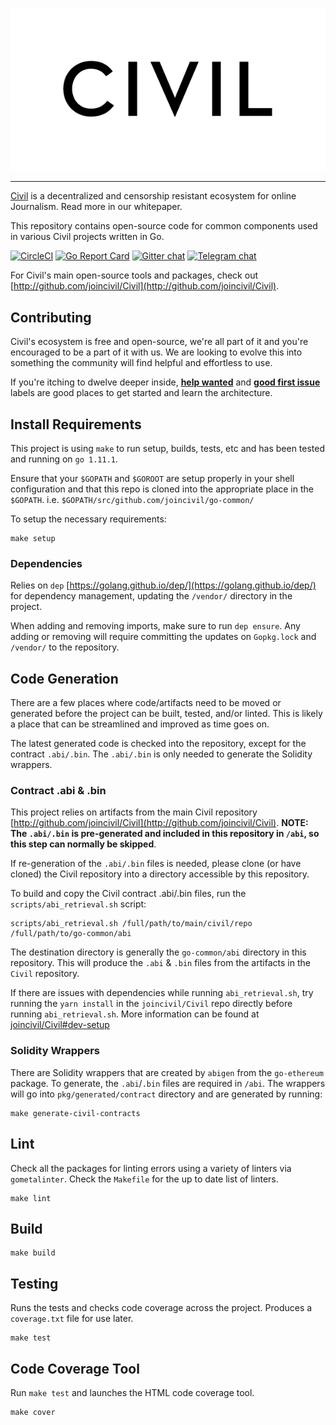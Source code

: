![Civil Logo](docs/civil_logo_white.png?raw=true)

---
[Civil](https://joincivil.com/) is a decentralized and censorship resistant ecosystem for online Journalism. Read more in our whitepaper.

This repository contains open-source code for common components used in various Civil projects written in Go. 

[![CircleCI](https://circleci.com/gh/joincivil/go-common.svg?style=shield)](https://circleci.com/gh/joincivil/go-common)
[![Go Report Card](https://goreportcard.com/badge/github.com/joincivil/go-common)](https://goreportcard.com/report/github.com/joincivil/go-common)
[![Gitter chat](https://badges.gitter.im/joincivil/Lobby.png)](https://gitter.im/joincivil/Lobby)
[![Telegram chat](https://img.shields.io/badge/chat-telegram-blue.svg)](https://t.me/join_civil)

For Civil's main open-source tools and packages, check out [http://github.com/joincivil/Civil](http://github.com/joincivil/Civil).

## Contributing

Civil's ecosystem is free and open-source, we're all part of it and you're encouraged to be a part of it with us.  We are looking to evolve this into something the community will find helpful and effortless to use.

If you're itching to dwelve deeper inside, [**help wanted**](https://github.com/joincivil/go-common/issues?q=is%3Aissue+is%3Aopen+label%3A%22help+wanted%22)
and [**good first issue**](https://github.com/joincivil/go-common/issues?q=is%3Aissue+is%3Aopen+label%3A%22good+first+issue%22) labels are good places to get started and learn the architecture.

## Install Requirements

This project is using `make` to run setup, builds, tests, etc and has been tested and running on `go 1.11.1`.

Ensure that your `$GOPATH` and `$GOROOT` are setup properly in your shell configuration and that this repo is cloned into the appropriate place in the `$GOPATH`. i.e. `$GOPATH/src/github.com/joincivil/go-common/`

To setup the necessary requirements:

```
make setup
```

### Dependencies

Relies on `dep` [https://golang.github.io/dep/](https://golang.github.io/dep/) for dependency management, updating the `/vendor/` directory in the project.

When adding and removing imports, make sure to run `dep ensure`.  Any adding or removing will require committing the updates on `Gopkg.lock` and `/vendor/` to the repository.

## Code Generation

There are a few places where code/artifacts need to be moved or generated before the project can be built, tested, and/or linted.  This is likely a place that can be streamlined and improved as time goes on.

The latest generated code is checked into the repository, except for the contract `.abi/.bin`.  The `.abi/.bin` is only needed to generate the Solidity wrappers.

### Contract .abi & .bin

This project relies on artifacts from the main Civil repository [http://github.com/joincivil/Civil](http://github.com/joincivil/Civil). **NOTE: The `.abi/.bin` is pre-generated and included in this repository in `/abi`, so this step can normally be skipped**.


If re-generation of the `.abi/.bin` files is needed, please clone (or have cloned) the Civil repository into a directory accessible by this repository. 

To build and copy the Civil contract .abi/.bin files, run the `scripts/abi_retrieval.sh` script:

```
scripts/abi_retrieval.sh /full/path/to/main/civil/repo /full/path/to/go-common/abi
```

The destination directory is generally the `go-common/abi` directory in this repository.  This will produce the `.abi` & `.bin` files from the artifacts in the `Civil` repository.

If there are issues with dependencies while running `abi_retrieval.sh`, try running the `yarn install` in the `joincivil/Civil` repo directly before running `abi_retrieval.sh`.  More information can be found at [joincivil/Civil#dev-setup](https://github.com/joincivil/Civil#dev-setup)

### Solidity Wrappers

There are Solidity wrappers that are created by `abigen` from the `go-ethereum` package.  To generate, the `.abi`/`.bin` files are required in `/abi`. The wrappers will go into `pkg/generated/contract` directory and are generated by running:

```
make generate-civil-contracts
```

## Lint

Check all the packages for linting errors using a variety of linters via `gometalinter`.  Check the `Makefile` for the up to date list of linters.

```
make lint
```

## Build


```
make build
```

## Testing

Runs the tests and checks code coverage across the project. Produces a `coverage.txt` file for use later.

```
make test
```

## Code Coverage Tool

Run `make test` and launches the HTML code coverage tool.

```
make cover
```
